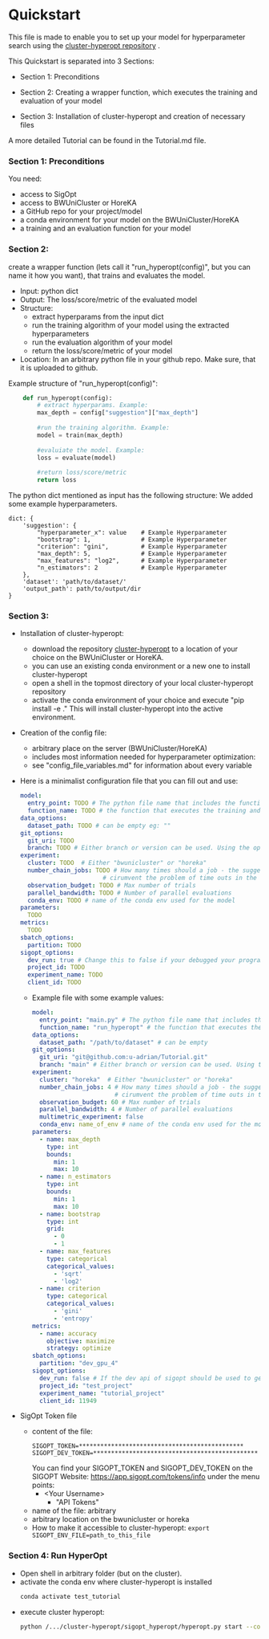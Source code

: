 # Quickstart

This file is made to enable you to set up your model for hyperparameter search using the 
[cluster-hyperopt repository](https://github.com/aimat-lab/cluster-hyperopt) .

This Quickstart is separated into 3 Sections:

- Section 1: Preconditions

- Section 2: Creating a wrapper function, which executes the training and evaluation of your model

- Section 3: Installation of cluster-hyperopt and creation of necessary files


A more detailed Tutorial can be found in the Tutorial.md file.


### Section 1: Preconditions
You need:
- access to SigOpt
- access to BWUniCluster or HoreKA
- a GitHub repo for your project/model
- a conda environment for your model on the BWUniCluster/HoreKA
- a training and an evaluation function for your model


### Section 2:
create a wrapper function (lets call it "run_hyperopt(config)", but you can name it how you want), 
that trains and evaluates the model.
  - Input: python dict
  - Output: The loss/score/metric of the evaluated model
  - Structure:
    - extract hyperparams from the input dict
    - run the training algorithm of your model using the extracted hyperparameters
    - run the evaluation algorithm of your model
    - return the loss/score/metric of your model
  - Location: In an arbitrary python file in your github repo. Make sure, that it is uploaded to github.


Example structure of "run_hyperopt(config)":
```python
    def run_hyperopt(config):
        # extract hyperparams. Example:
        max_depth = config["suggestion"]["max_depth"]
        
        #run the training algorithm. Example:
        model = train(max_depth)
        
        #evaluiate the model. Example:
        loss = evaluate(model)
        
        #return loss/score/metric
        return loss

```


The python dict mentioned as input has the following structure:
We added some example hyperparameters.
```
dict: {
    'suggestion': {
        "hyperparameter_x": value    # Example Hyperparameter
        "bootstrap": 1,              # Example Hyperparameter
        "criterion": "gini",         # Example Hyperparameter
        "max_depth": 5,              # Example Hyperparameter
        "max_features": "log2",      # Example Hyperparameter
        "n_estimators": 2            # Example Hyperparameter
    },
    'dataset': 'path/to/dataset/'
    'output_path': path/to/output/dir
}    
```

### Section 3:
- Installation of cluster-hyperopt:
  - download the repository [cluster-hyperopt](https://github.com/aimat-lab/cluster-hyperopt) to a
  location of your choice on the BWUniCluster or HoreKA.
  - you can use an existing conda environment or a new one to install cluster-hyperopt
  - open a shell in the topmost directory of your local cluster-hyperopt repository
  - activate the conda environment of your choice and execute "pip install -e ." 
  This will install cluster-hyperopt into the active environment.
  
  
- Creation of the config file:
  - arbitrary place on the server (BWUniCluster/HoreKA)
  - includes most information needed for hyperparameter optimization:
  - see "config_file_variables.md" for information about every variable
  
- Here is a minimalist configuration file that you can fill out and use:
  ```yaml
  model:
    entry_point: TODO # The python file name that includes the function for evaluating the suggestions
    function_name: TODO # the function that executes the training and evaluation
  data_options:
    dataset_path: TODO # can be empty eg: ""
  git_options:
    git_uri: TODO
    branch: TODO # Either branch or version can be used. Using the option version allows to load specific tags
  experiment:
    cluster: TODO  # Either "bwunicluster" or "horeka"
    number_chain_jobs: TODO # How many times should a job - the suggestion evaluation - be chained together. It is used to
                         # cirumvent the problem of time outs in the cluster
    observation_budget: TODO # Max number of trials
    parallel_bandwidth: TODO # Number of parallel evaluations
    conda_env: TODO # name of the conda env used for the model 
  parameters:
    TODO
  metrics:
    TODO
  sbatch_options:
    partition: TODO
  sigopt_options:
    dev_run: true # Change this to false if your debugged your program
    project_id: TODO
    experiment_name: TODO
    client_id: TODO
  ```
    

  - Example file with some example values:
    ```yaml
    model:
      entry_point: "main.py" # The python file name that includes the function for evaluating the suggestions
      function_name: "run_hyperopt" # the function that executes the training and evaluation
    data_options:
      dataset_path: "/path/to/dataset" # can be empty 
    git_options:
      git_uri: "git@github.com:u-adrian/Tutorial.git"
      branch: "main" # Either branch or version can be used. Using the option version allows to load specific tags
    experiment:
      cluster: "horeka"  # Either "bwunicluster" or "horeka"
      number_chain_jobs: 4 # How many times should a job - the suggestion evaluation - be chained together. It is used to
                           # cirumvent the problem of time outs in the cluster
      observation_budget: 60 # Max number of trials
      parallel_bandwidth: 4 # Number of parallel evaluations
      multimetric_experiment: false
      conda_env: name_of_env # name of the conda env used for the model 
    parameters:
      - name: max_depth
        type: int
        bounds:
          min: 1
          max: 10
      - name: n_estimators
        type: int
        bounds:
          min: 1
          max: 10
      - name: bootstrap
        type: int
        grid:
          - 0
          - 1
      - name: max_features
        type: categorical
        categorical_values:
          - 'sqrt'
          - 'log2'
      - name: criterion
        type: categorical
        categorical_values:
          - 'gini'
          - 'entropy'
    metrics:
      - name: accuracy
        objective: maximize
        strategy: optimize
    sbatch_options:
      partition: "dev_gpu_4"
    sigopt_options:
      dev_run: false # If the dev api of sigopt should be used to get the suggestions
      project_id: "test_project"
      experiment_name: "tutorial_project"
      client_id: 11949
    ```
  

- SigOpt Token file
  - content of the file:
    ```
    SIGOPT_TOKEN=**********************************************
    SIGOPT_DEV_TOKEN=**********************************************
    ```
    You can find your SIGOPT_TOKEN and SIGOPT_DEV_TOKEN on the 
  SIGOPT Website: https://app.sigopt.com/tokens/info under the menu points: 
    - \<Your Username\>
      - "API Tokens"
  - name of the file: arbitrary
  - arbitrary location on the bwunicluster or horeka
  - How to make it accessible to cluster-hyperopt: ```export SIGOPT_ENV_FILE=path_to_this_file```

### Section 4: Run HyperOpt
- Open shell in arbitrary folder (but on the cluster).
- activate the conda env where cluster-hyperopt is installed
  ```bash
  conda activate test_tutorial
  ```
- execute cluster hyperopt:
  ```bash
  python /.../cluster-hyperopt/sigopt_hyperopt/hyperopt.py start --config_path=/path_to_config/config.yaml
  ```
